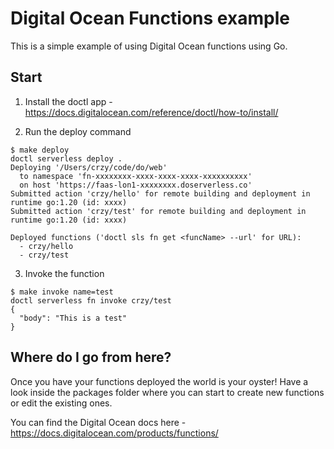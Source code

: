 # Digital Ocean Functions example

This is a simple example of using Digital Ocean functions using Go. 

## Start

1) Install the doctl app - https://docs.digitalocean.com/reference/doctl/how-to/install/

2) Run the deploy command

```
$ make deploy
doctl serverless deploy .
Deploying '/Users/crzy/code/do/web'
  to namespace 'fn-xxxxxxxx-xxxx-xxxx-xxxx-xxxxxxxxxx'
  on host 'https://faas-lon1-xxxxxxxx.doserverless.co'
Submitted action 'crzy/hello' for remote building and deployment in runtime go:1.20 (id: xxxx)
Submitted action 'crzy/test' for remote building and deployment in runtime go:1.20 (id: xxxx)

Deployed functions ('doctl sls fn get <funcName> --url' for URL):
  - crzy/hello
  - crzy/test
```

3) Invoke the function

```
$ make invoke name=test
doctl serverless fn invoke crzy/test
{
  "body": "This is a test"
}
```


## Where do I go from here? 

Once you have your functions deployed the world is your oyster! 
Have a look inside the packages folder where you can start to create new functions or edit the existing ones. 

You can find the Digital Ocean docs here - https://docs.digitalocean.com/products/functions/